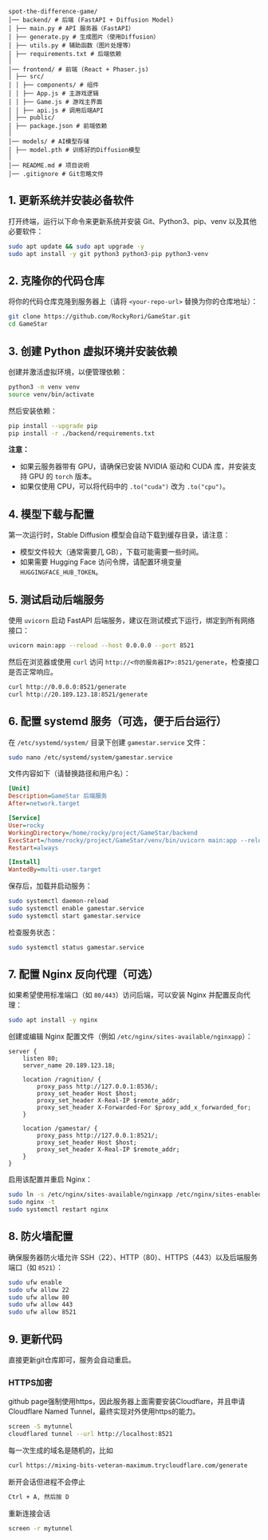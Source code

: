 ```
spot-the-difference-game/
│── backend/ # 后端 (FastAPI + Diffusion Model)
│ ├── main.py # API 服务器（FastAPI）
│ ├── generate.py # 生成图片（使用Diffusion）
│ ├── utils.py # 辅助函数（图片处理等）
│ ├── requirements.txt # 后端依赖
│
│── frontend/ # 前端 (React + Phaser.js)
│ ├── src/
│ │ ├── components/ # 组件
│ │ ├── App.js # 主游戏逻辑
│ │ ├── Game.js # 游戏主界面
│ │ ├── api.js # 调用后端API
│ ├── public/
│ ├── package.json # 前端依赖
│
│── models/ # AI模型存储
│ ├── model.pth # 训练好的Diffusion模型
│
│── README.md # 项目说明
│── .gitignore # Git忽略文件
```

## 1. 更新系统并安装必备软件

打开终端，运行以下命令来更新系统并安装 Git、Python3、pip、venv 以及其他必要软件：

```bash
sudo apt update && sudo apt upgrade -y
sudo apt install -y git python3 python3-pip python3-venv
```

## 2. 克隆你的代码仓库

将你的代码仓库克隆到服务器上（请将 `<your-repo-url>` 替换为你的仓库地址）：

```bash
git clone https://github.com/RockyRori/GameStar.git
cd GameStar
```

## 3. 创建 Python 虚拟环境并安装依赖

创建并激活虚拟环境，以便管理依赖：

```bash
python3 -m venv venv
source venv/bin/activate
```

然后安装依赖：

```bash
pip install --upgrade pip
pip install -r ./backend/requirements.txt
```

**注意：**

- 如果云服务器带有 GPU，请确保已安装 NVIDIA 驱动和 CUDA 库，并安装支持 GPU 的 `torch` 版本。
- 如果仅使用 CPU，可以将代码中的 `.to("cuda")` 改为 `.to("cpu")`。

## 4. 模型下载与配置

第一次运行时，Stable Diffusion 模型会自动下载到缓存目录，请注意：

- 模型文件较大（通常需要几 GB），下载可能需要一些时间。
- 如果需要 Hugging Face 访问令牌，请配置环境变量 `HUGGINGFACE_HUB_TOKEN`。

## 5. 测试启动后端服务

使用 `uvicorn` 启动 FastAPI 后端服务，建议在测试模式下运行，绑定到所有网络接口：

```bash
uvicorn main:app --reload --host 0.0.0.0 --port 8521
```

然后在浏览器或使用 `curl` 访问 `http://<你的服务器IP>:8521/generate`，检查接口是否正常响应。

```bash
curl http://0.0.0.0:8521/generate
curl http://20.189.123.18:8521/generate
```

## 6. 配置 systemd 服务（可选，便于后台运行）

在 `/etc/systemd/system/` 目录下创建 `gamestar.service` 文件：

```bash
sudo nano /etc/systemd/system/gamestar.service
```

文件内容如下（请替换路径和用户名）：

```ini
[Unit]
Description=GameStar 后端服务
After=network.target

[Service]
User=rocky
WorkingDirectory=/home/rocky/project/GameStar/backend
ExecStart=/home/rocky/project/GameStar/venv/bin/uvicorn main:app --reload --host 0.0.0.0 --port 8521
Restart=always

[Install]
WantedBy=multi-user.target
```

保存后，加载并启动服务：

```bash
sudo systemctl daemon-reload
sudo systemctl enable gamestar.service
sudo systemctl start gamestar.service
```

检查服务状态：

```bash
sudo systemctl status gamestar.service
```

## 7. 配置 Nginx 反向代理（可选）

如果希望使用标准端口（如 `80/443`）访问后端，可以安装 Nginx 并配置反向代理：

```bash
sudo apt install -y nginx
```

创建或编辑 Nginx 配置文件（例如 `/etc/nginx/sites-available/nginxapp`）：

```nginx
server {
    listen 80;
    server_name 20.189.123.18;

    location /ragnition/ {
        proxy_pass http://127.0.0.1:8536/;
        proxy_set_header Host $host;
        proxy_set_header X-Real-IP $remote_addr;
        proxy_set_header X-Forwarded-For $proxy_add_x_forwarded_for;
    }

    location /gamestar/ {
        proxy_pass http://127.0.0.1:8521/;
        proxy_set_header Host $host;
        proxy_set_header X-Real-IP $remote_addr;
    }
}
```

启用该配置并重启 Nginx：

```bash
sudo ln -s /etc/nginx/sites-available/nginxapp /etc/nginx/sites-enabled/nginxapp
sudo nginx -t
sudo systemctl restart nginx
```

## 8. 防火墙配置

确保服务器防火墙允许 SSH（22）、HTTP（80）、HTTPS（443）以及后端服务端口（如 `8521`）：

```bash
sudo ufw enable
sudo ufw allow 22
sudo ufw allow 80
sudo ufw allow 443
sudo ufw allow 8521
```

## 9. 更新代码

直接更新git仓库即可，服务会自动重启。

### HTTPS加密
github page强制使用https，因此服务器上面需要安装Cloudflare，并且申请Cloudflare Named Tunnel，最终实现对外使用https的能力。
```bash
screen -S mytunnel
cloudflared tunnel --url http://localhost:8521
```
每一次生成的域名是随机的，比如
```bash
curl https://mixing-bits-veteran-maximum.trycloudflare.com/generate
```
断开会话但进程不会停止
```bash
Ctrl + A, 然后按 D
```
重新连接会话
```bash
screen -r mytunnel
```